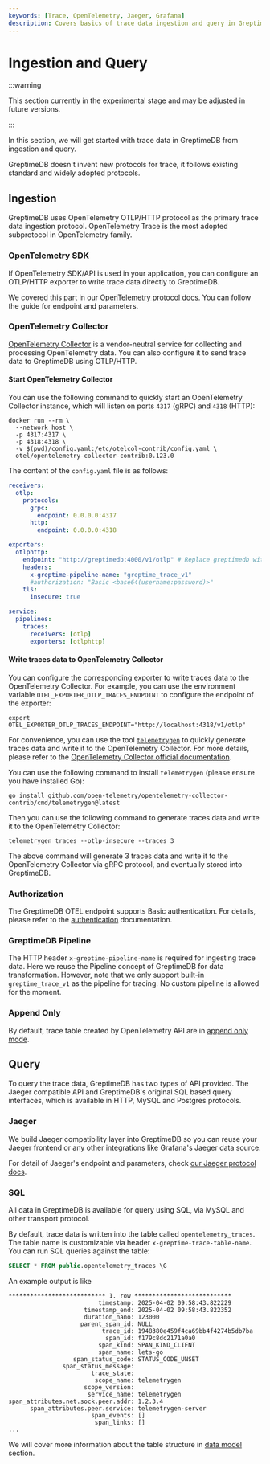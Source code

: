 ```yaml
---
keywords: [Trace, OpenTelemetry, Jaeger, Grafana]
description: Covers basics of trace data ingestion and query in GreptimeDB.
---
```


# Ingestion and Query

:::warning

This section currently in the experimental stage and may be adjusted in future versions.

:::

In this section, we will get started with trace data in GreptimeDB from
ingestion and query.

GreptimeDB doesn't invent new protocols for trace, it follows existing standard
and widely adopted protocols.

## Ingestion

GreptimeDB uses OpenTelemetry OTLP/HTTP protocol as the primary trace data
ingestion protocol. OpenTelemetry Trace is the most adopted subprotocol in
OpenTelemetry family.

### OpenTelemetry SDK

If OpenTelemetry SDK/API is used in your application, you can configure an
OTLP/HTTP exporter to write trace data directly to GreptimeDB.

We covered this part in our [OpenTelemetry protocol
docs](/user-guide/ingest-data/for-observability/opentelemetry.md). You can
follow the guide for endpoint and parameters.

### OpenTelemetry Collector

[OpenTelemetry Collector](https://opentelemetry.io/docs/collector/) is a
vendor-neutral service for collecting and processing OpenTelemetry data. You can
also configure it to send trace data to GreptimeDB using OTLP/HTTP.

#### Start OpenTelemetry Collector

You can use the following command to quickly start an OpenTelemetry Collector
instance, which will listen on ports `4317` (gRPC) and `4318` (HTTP):

```shell
docker run --rm \
  --network host \
  -p 4317:4317 \
  -p 4318:4318 \
  -v $(pwd)/config.yaml:/etc/otelcol-contrib/config.yaml \
  otel/opentelemetry-collector-contrib:0.123.0
```

The content of the `config.yaml` file is as follows:

```yaml
receivers:
  otlp:
    protocols:
      grpc:
        endpoint: 0.0.0.0:4317
      http:
        endpoint: 0.0.0.0:4318

exporters:
  otlphttp:
    endpoint: "http://greptimedb:4000/v1/otlp" # Replace greptimedb with your setup
    headers:
      x-greptime-pipeline-name: "greptime_trace_v1"
      #authorization: "Basic <base64(username:password)>"
    tls:
      insecure: true

service:
  pipelines:
    traces:
      receivers: [otlp]
      exporters: [otlphttp]
```

#### Write traces data to OpenTelemetry Collector

You can configure the corresponding exporter to write traces data to the
OpenTelemetry Collector. For example, you can use the environment variable
`OTEL_EXPORTER_OTLP_TRACES_ENDPOINT` to configure the endpoint of the exporter:

```shell
export OTEL_EXPORTER_OTLP_TRACES_ENDPOINT="http://localhost:4318/v1/otlp"
```

For convenience, you can use the tool
[`telemetrygen`](https://github.com/open-telemetry/opentelemetry-collector-contrib/tree/main/cmd/telemetrygen)
to quickly generate traces data and write it to the OpenTelemetry Collector. For
more details, please refer to the [OpenTelemetry Collector official
documentation](https://opentelemetry.io/docs/collector/quick-start/).

You can use the following command to install `telemetrygen` (please ensure you
have installed Go):

```shell
go install github.com/open-telemetry/opentelemetry-collector-contrib/cmd/telemetrygen@latest
```

Then you can use the following command to generate traces data and write it to
the OpenTelemetry Collector:

```shell
telemetrygen traces --otlp-insecure --traces 3
```

The above command will generate 3 traces data and write it to the OpenTelemetry
Collector via gRPC protocol, and eventually stored into GreptimeDB.

### Authorization

The GreptimeDB OTEL endpoint supports Basic authentication. For details, please refer to the [authentication](/user-guide/protocols/http.md#authentication) documentation.

### GreptimeDB Pipeline

The HTTP header `x-greptime-pipeline-name` is required for ingesting trace
data. Here we reuse the Pipeline concept of GreptimeDB for data
transformation. However, note that we only support built-in `greptime_trace_v1`
as the pipeline for tracing. No custom pipeline is allowed for the moment.

### Append Only

By default, trace table created by OpenTelemetry API are in [append only
mode](/user-guide/deployments-administration/performance-tuning/design-table.md#when-to-use-append-only-tables).

## Query

To query the trace data, GreptimeDB has two types of API provided. The Jaeger
compatible API and GreptimeDB's original SQL based query interfaces, which is
available in HTTP, MySQL and Postgres protocols.

### Jaeger

We build Jaeger compatibility layer into GreptimeDB so you can reuse your Jaeger
frontend or any other integrations like Grafana's Jaeger data source.

For detail of Jaeger's endpoint and parameters, check [our Jaeger protocol
docs](/user-guide/query-data/jaeger.md).

### SQL

All data in GreptimeDB is available for query using SQL, via MySQL and other
transport protocol.

By default, trace data is written into the table called
`opentelemetry_traces`. The table name is customizable via header
`x-greptime-trace-table-name`. You can run SQL queries against the table:

```sql
SELECT * FROM public.opentelemetry_traces \G
```

An example output is like

```
*************************** 1. row ***************************
                         timestamp: 2025-04-02 09:58:43.822229
                     timestamp_end: 2025-04-02 09:58:43.822352
                     duration_nano: 123000
                    parent_span_id: NULL
                          trace_id: 1948380e459f4ca69bb4f4274b5db7ba
                           span_id: f179c8dc2171a0a0
                         span_kind: SPAN_KIND_CLIENT
                         span_name: lets-go
                  span_status_code: STATUS_CODE_UNSET
               span_status_message:
                       trace_state:
                        scope_name: telemetrygen
                     scope_version:
                      service_name: telemetrygen
span_attributes.net.sock.peer.addr: 1.2.3.4
      span_attributes.peer.service: telemetrygen-server
                       span_events: []
                        span_links: []
...
```

We will cover more information about the table structure in [data
model](./data-model.md) section.

